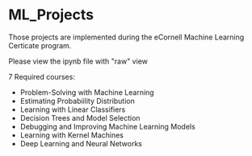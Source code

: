 # ML_Projects
Those projects are implemented during the eCornell Machine Learning Certicate program.

Please view the ipynb file with "raw" view

7 Required courses:

* Problem-Solving with Machine Learning
* Estimating Probabiility Distribution
* Learning with Linear Classifiers
* Decision Trees and Model Selection
* Debugging and Improving Machine Learning Models
* Learning with Kernel Machines
* Deep Learning and Neural Networks
